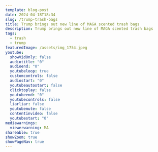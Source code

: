 ```yaml
---
template: blog-post
date: 2024-04-18T18:34
slug: /trump-trash-bags
title: Trump brings out new line of MAGA scented trash bags
description: Trump brings out new line of MAGA scented trash bags
tags:
  - trash
  - trump
featuredImage: /assets/img_1754.jpeg
youtube:
  showVidOnly: false
  audiotitle: "0"
  audioend: "0"
  youtubeloop: true
  customcontrols: false
  audiostart: "0"
  youtubeautostart: false
  clicktoplay: false
  youtubeend: "0"
  youtubecontrols: false
  liarliar: false
  youtubemute: false
  contentinvideo: false
  youtubestart: "0"
mediawarnings:
  viewerwarning: MA
shareable: true
showZoom: true
showPageNav: true
---
```

